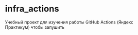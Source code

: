 # infra_actions
Учебный проект для изучения работы GitHub Actions (Яндекс Практикум)
чтобы запушить 